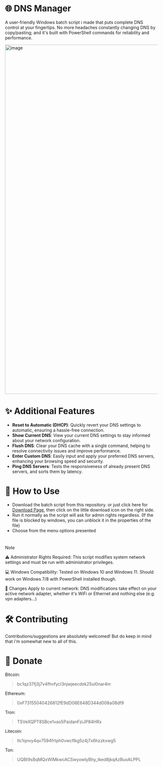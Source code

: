 # 🌐 DNS Manager
A user-friendly Windows batch script i made that puts complete DNS control at your fingertips. No more headaches constantly changing DNS by copy/pasting; and it's built with PowerShell commands for reliability and performance.

<img width="2042" height="1148" alt="image" src="https://github.com/user-attachments/assets/71ab1a7f-7bf5-4765-9ca4-17c7da20a3f6" />


# ✨ Additional Features
- **Reset to Automatic (DHCP)**: Quickly revert your DNS settings to automatic, ensuring a hassle-free connection.
- **Show Current DNS**: View your current DNS settings to stay informed about your network configuration.
- **Flush DNS**: Clear your DNS cache with a single command, helping to resolve connectivity issues and improve performance.
- **Enter Custom DNS**: Easily input and apply your preferred DNS servers, enhancing your browsing speed and security.
- **Ping DNS Servers**: Tests the responsiveness of already present DNS servers, and sorts them by latency.


# 📖 How to Use
- Download the batch script from this repository. or just click here for [Download Page](https://github.com/Parhamray/dns-manager/blob/main/Dns%20Manager.bat), then click on the little download icon on the right side.
- Run it normally as the script will ask for admin rights regardless. (If the file is blocked by windows, you can unblock it in the properties of the file)
- Choose from the menu options presented

#
> [!Note]
>⚠️ Administrator Rights Required: This script modifies system network settings and must be run with administrator privileges.
> 
> 💻 Windows Compatibility: Tested on Windows 10 and Windows 11. Should work on Windows 7/8 with PowerShell installed though.
> 
> 🔄 Changes Apply to current network: DNS modifications take effect on your active network adapter, whether it's WiFi or Ethernet and nothing else (e.g. vpn adapters...)

# 🛠️ Contributing
Contributions/suggestions are absolutely welcomed! But do keep in mind that i'm somewhat new to all of this.

# 💖 Donate
Bitcoin:
>bc1qz37fj3j7v4fhvfycl3njwjeecdxk25ul0nar4m

Ethereum:
>0xF73155040426812fE9dD08E648D344d008a08df9

Tron:
>TSVeXQPT8SBce1vao5PaidanFziJP84HRx

Litecoin:
>ltc1qnvy4qv7594frtph0vwcflkg5z4j7x6hzzkxwg5

Ton:
>UQBt9sBqMQxWlMkwcACSwyowIyBhy_tked8jkqAzBuoALPPL
